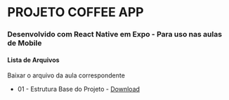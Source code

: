 # PROJETO COFFEE APP

### Desenvolvido com React Native em Expo  - Para uso nas aulas de Mobile


#### Lista de Arquivos

Baixar o arquivo da aula correspondente

* 01 - Estrutura Base do Projeto -  [Download](https://github.com/BrunoWuo/CoffeeApp/blob/main/CoffeeApp.zip)




